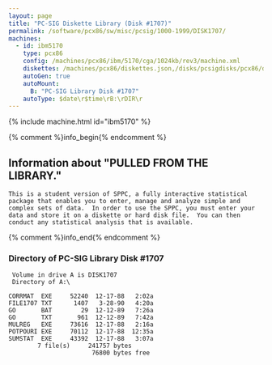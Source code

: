 ```yaml
---
layout: page
title: "PC-SIG Diskette Library (Disk #1707)"
permalink: /software/pcx86/sw/misc/pcsig/1000-1999/DISK1707/
machines:
  - id: ibm5170
    type: pcx86
    config: /machines/pcx86/ibm/5170/cga/1024kb/rev3/machine.xml
    diskettes: /machines/pcx86/diskettes.json,/disks/pcsigdisks/pcx86/diskettes.json
    autoGen: true
    autoMount:
      B: "PC-SIG Library Disk #1707"
    autoType: $date\r$time\rB:\rDIR\r
---
```


{% include machine.html id="ibm5170" %}

{% comment %}info_begin{% endcomment %}

## Information about "PULLED FROM THE LIBRARY."

    This is a student version of SPPC, a fully interactive statistical
    package that enables you to enter, manage and analyze simple and
    complex sets of data.  In order to use the SPPC, you must enter your
    data and store it on a diskette or hard disk file.  You can then
    conduct any statistical analysis that is available.
{% comment %}info_end{% endcomment %}


### Directory of PC-SIG Library Disk #1707

     Volume in drive A is DISK1707
     Directory of A:\

    CORRMAT  EXE     52240  12-17-88   2:02a
    FILE1707 TXT      1407   3-28-90   4:20a
    GO       BAT        29  12-12-89   7:26a
    GO       TXT       961  12-12-89   7:42a
    MULREG   EXE     73616  12-17-88   2:16a
    POTPOURI EXE     70112  12-17-88  12:35a
    SUMSTAT  EXE     43392  12-17-88   3:07a
            7 file(s)     241757 bytes
                           76800 bytes free
